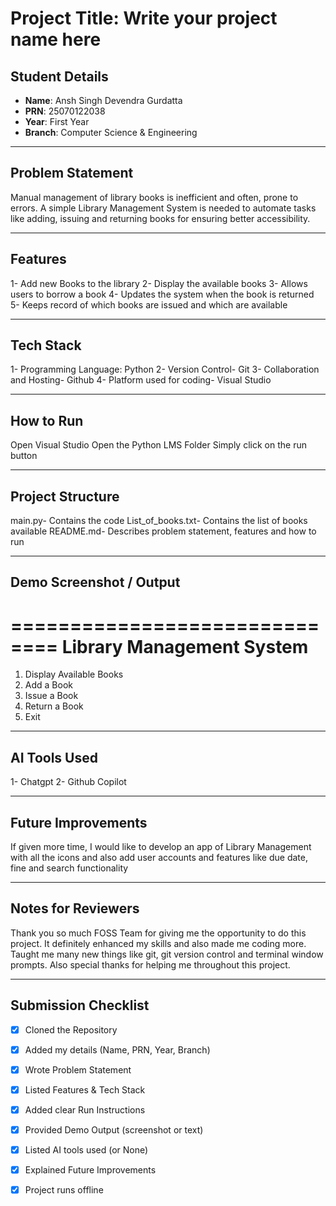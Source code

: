 # Project Title: Write your project name here

## Student Details
- **Name**: Ansh Singh Devendra Gurdatta  
- **PRN**: 25070122038
- **Year**: First Year 
- **Branch**: Computer Science & Engineering

---

## Problem Statement
Manual management of library books is inefficient and often, prone to errors. A simple Library Management System is needed to automate tasks like adding, issuing and returning books for ensuring better accessibility.

---

## Features
1- Add new Books to the library
2- Display the available books
3- Allows users to borrow a book
4- Updates the system when the book is returned
5- Keeps record of which books are issued and which are available

---

## Tech Stack
1- Programming Language: Python
2- Version Control- Git
3- Collaboration and Hosting- Github
4- Platform used for coding- Visual Studio

---

## How to Run
Open Visual Studio
Open the Python LMS Folder
Simply click on the run button

---

## Project Structure

main.py- Contains the code
List_of_books.txt- Contains the list of books available
README.md- Describes problem statement, features and how to run

---

## Demo Screenshot / Output
==============================
   Library Management System
==============================

1. Display Available Books
2. Add a Book
3. Issue a Book
4. Return a Book
5. Exit

---

## AI Tools Used
1- Chatgpt
2- Github Copilot

---

## Future Improvements
If given more time, I would like to develop an app of Library Management with all the icons and also add user accounts and features like due date, fine and search functionality


---

## Notes for Reviewers
Thank you so much FOSS Team for giving me the opportunity to do this project. It definitely enhanced my skills and also made me coding more. Taught me many new things like git, git version control and terminal window prompts. Also special thanks for helping me throughout this project.

---

## Submission Checklist 
- [x] Cloned the Repository 
- [x] Added my details (Name, PRN, Year, Branch)  
- [x] Wrote Problem Statement  
- [x] Listed Features & Tech Stack  
- [x] Added clear Run Instructions  
- [x] Provided Demo Output (screenshot or text)  
- [x] Listed AI tools used (or None)  
- [x] Explained Future Improvements  
- [x] Project runs offline


